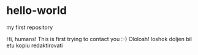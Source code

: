 # hello-world
my first repository

Hi, humans!
This is first trying to contact you :-)
Ololosh! loshok doljen bil etu kopiu redaktirovati
